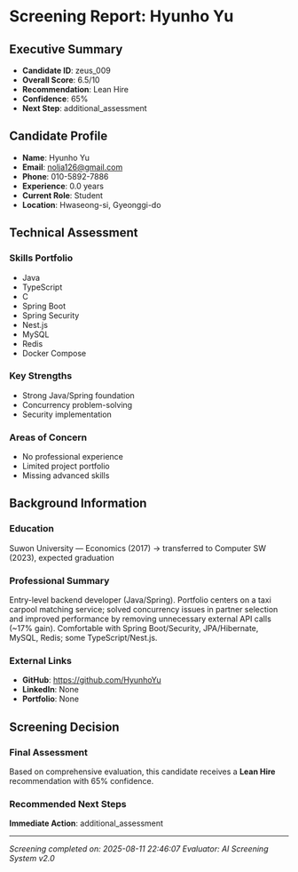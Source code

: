 # Screening Report: Hyunho Yu

## Executive Summary
- **Candidate ID**: zeus_009
- **Overall Score**: 6.5/10
- **Recommendation**: Lean Hire
- **Confidence**: 65%
- **Next Step**: additional_assessment

## Candidate Profile
- **Name**: Hyunho Yu
- **Email**: nolja126@gmail.com
- **Phone**: 010-5892-7886
- **Experience**: 0.0 years
- **Current Role**: Student
- **Location**: Hwaseong-si, Gyeonggi-do

## Technical Assessment

### Skills Portfolio
- Java
- TypeScript
- C
- Spring Boot
- Spring Security
- Nest.js
- MySQL
- Redis
- Docker Compose


### Key Strengths
- Strong Java/Spring foundation
- Concurrency problem-solving
- Security implementation

### Areas of Concern
- No professional experience
- Limited project portfolio
- Missing advanced skills

## Background Information

### Education
Suwon University — Economics (2017) → transferred to Computer SW (2023), expected graduation

### Professional Summary
Entry-level backend developer (Java/Spring). Portfolio centers on a taxi carpool matching service; solved concurrency issues in partner selection and improved performance by removing unnecessary external API calls (~17% gain). Comfortable with Spring Boot/Security, JPA/Hibernate, MySQL, Redis; some TypeScript/Nest.js.

### External Links
- **GitHub**: https://github.com/HyunhoYu
- **LinkedIn**: None
- **Portfolio**: None

## Screening Decision

### Final Assessment
Based on comprehensive evaluation, this candidate receives a **Lean Hire** recommendation with 65% confidence.

### Recommended Next Steps
**Immediate Action**: additional_assessment

---
*Screening completed on: 2025-08-11 22:46:07*
*Evaluator: AI Screening System v2.0*
